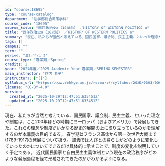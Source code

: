 ```yaml
---
id: "course:18695"
type: "course-catalog"
department: "法学部総合政策学科"
course_code: "18695"
course_title: "西洋政治史a（18以前） ／HISTORY OF WESTERN POLITICS a"
title: "西洋政治史a（18以前） ／HISTORY OF WESTERN POLITICS a"
summary: "現在、私たちが当然と考えている、国民国家、議会制、民主主義、といった理念や制度は、ここ200年ほどの時期にヨーロッパ（およびアメリカ）で発展してきた。これらの理念や制度がいかなる歴史的展開の上に成り立っているのかを理解するのが本講義の目的で…"
tags: []
campus: ""
term: ""
period: "金2／Fri 2"
course_type: "春学期／Spring"
credits: 2
year: "2025年度／2025 Academic Year 春学期／SPRING SEMESTER"
main_instructor: "作内 由子"
instructors: ["[]"]
syllabus_url: "https://www.dokkyo.ac.jp/research/syllabus/2025/0303/0303_18695_ja_JP.html"
license: "CC-BY-4.0"
version:
  created_at: "2025-10-29T12:47:51.635451Z"
  updated_at: "2025-10-29T12:47:51.635451Z"
---
```

現在、私たちが当然と考えている、国民国家、議会制、民主主義、といった理念や制度は、ここ200年ほどの時期にヨーロッパ（およびアメリカ）で発展してきた。これらの理念や制度がいかなる歴史的展開の上に成り立っているのかを理解するのが本講義の目的である。 春学期はフランス革命から第一次世界大戦まで(1789-1917)の発展について扱う。 講義では人びとの暮らしがどのように変化していったのかについてできるだけ具体的に示すことで、制度の変化を説明していく予定である。 近代国民国家と自由民主主義体制という現在の政治秩序がどのような発展過程を経て形成されてきたのかがわかるようになる。
